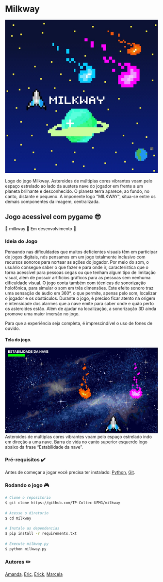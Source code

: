 # Milkway

![](assets/images/NovoLogo.jpg)

Logo do jogo Milkway. Asteroides de múltiplas cores vibrantes voam pelo espaço estrelado ao lado da austera nave do jogador em frente a um planeta brilhante e desconhecido. O planeta terra aparece, ao fundo, no canto, distante e pequeno. A imponente logo "MILKWAY", situa-se entre os demais componentes da imagem, centralizada.

## Jogo acessível com pygame :sunglasses:

:milky_way: milkway :rocket: Em desenvolvimento :milky_way:

### Ideia do Jogo

Pensando nas dificuldades que muitos deficientes visuais têm em participar de jogos digitais, nós pensamos em um jogo totalmente inclusivo com recursos sonoros para nortear as ações do jogador. Por meio do som, o usuário consegue saber o que fazer e para onde ir, característica que o torna acessível para pessoas cegas ou que tenham algum tipo de limitação visual, além de possuir artifícios gráficos para as pessoas sem nenhuma dificuldade visual. O jogo conta também com técnicas de sonorização holofônica,  para simular o som em três dimensões. Este efeito sonoro traz uma sensação de áudio em 360°, o que permite, apenas pelo som, localizar o jogador e os obstáculos. Durante o jogo, é preciso ficar atento na origem e intensidade dos  alarmes que a nave emite para saber onde e quão perto os asteroides estão. Além de ajudar na localização, a sonorização 3D ainda promove uma maior imersão no jogo. 

Para que a experiência seja completa, é imprescindível o uso de fones de ouvido.

#### Tela do jogo. 
![](assets/images/jogo.jpeg)
Asteroides de múltiplas cores vibrantes voam pelo espaço estrelado indo em direção a uma nave. Barra de vida no canto superior esquerdo logo abaixo da frase “Estabilidade da nave”.

### Pré-requisitos :heavy_check_mark:

Antes de começar a jogar você precisa ter instalado:
[Python](https://www.python.org/), [Git](https://git-scm.com/).

### Rodando o jogo :video_game:

```bash
# Clone o repositorio
$ git clone https://github.com/TP-Coltec-UFMG/milkway

# Acesse o diretorio
$ cd milkway

# Instale as dependencias
$ pip install -r requirements.txt

# Execute milkway.py
$ python milkway.py
```

### Autores :pencil2:
[Amanda](https://github.com/Fiaux12),
[Eric](https://github.com/mifegui),
[Erick](https://github.com/erickRochaIP),
[Marcela](https://github.com/MDonata)
